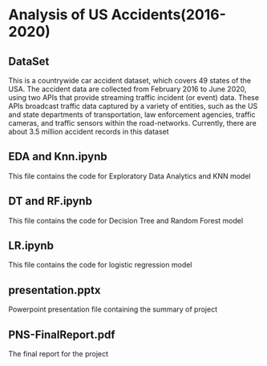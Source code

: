 # Analysis of US Accidents(2016-2020)


## DataSet
This is a countrywide car accident dataset, which covers 49 states of the USA. The accident data are collected from February 2016 to June 2020, using two APIs that provide streaming traffic incident (or event) data. These APIs broadcast traffic data captured by a variety of entities, such as the US and state departments of transportation, law enforcement agencies, traffic cameras, and traffic sensors within the road-networks. Currently, there are about 3.5 million accident records in this dataset

## EDA and Knn.ipynb
This file contains the code for Exploratory Data Analytics and KNN model

## DT and RF.ipynb
This file contains the code for Decision Tree and Random Forest model
 
## LR.ipynb
This file contains the code for logistic regression model

## presentation.pptx
Powerpoint presentation file containing the summary of project

## PNS-FinalReport.pdf 
The final report for the project
